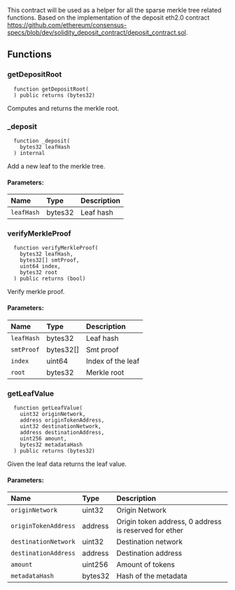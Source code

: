 This contract will be used as a helper for all the sparse merkle tree related functions.
Based on the implementation of the deposit eth2.0 contract https://github.com/ethereum/consensus-specs/blob/dev/solidity_deposit_contract/deposit_contract.sol.


## Functions
### getDepositRoot
```solidity
  function getDepositRoot(
  ) public returns (bytes32)
```
Computes and returns the merkle root.



### _deposit
```solidity
  function _deposit(
    bytes32 leafHash
  ) internal
```
Add a new leaf to the merkle tree.


#### Parameters:
| Name | Type | Description                                                          |
| :--- | :--- | :------------------------------------------------------------------- |
|`leafHash` | bytes32 | Leaf hash

### verifyMerkleProof
```solidity
  function verifyMerkleProof(
    bytes32 leafHash,
    bytes32[] smtProof,
    uint64 index,
    bytes32 root
  ) public returns (bool)
```
Verify merkle proof.


#### Parameters:
| Name | Type | Description                                                          |
| :--- | :--- | :------------------------------------------------------------------- |
|`leafHash` | bytes32 | Leaf hash
|`smtProof` | bytes32[] | Smt proof
|`index` | uint64 | Index of the leaf
|`root` | bytes32 | Merkle root

### getLeafValue
```solidity
  function getLeafValue(
    uint32 originNetwork,
    address originTokenAddress,
    uint32 destinationNetwork,
    address destinationAddress,
    uint256 amount,
    bytes32 metadataHash
  ) public returns (bytes32)
```
Given the leaf data returns the leaf value.


#### Parameters:
| Name | Type | Description                                                          |
| :--- | :--- | :------------------------------------------------------------------- |
|`originNetwork` | uint32 | Origin Network
|`originTokenAddress` | address | Origin token address, 0 address is reserved for ether
|`destinationNetwork` | uint32 | Destination network
|`destinationAddress` | address | Destination address
|`amount` | uint256 | Amount of tokens
|`metadataHash` | bytes32 | Hash of the metadata


